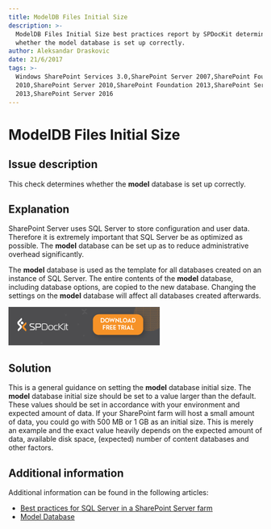 ```yaml
---
title: ModelDB Files Initial Size
description: >-
  ModelDB Files Initial Size best practices report by SPDocKit determines
  whether the model database is set up correctly.
author: Aleksandar Draskovic
date: 21/6/2017
tags: >-
  Windows SharePoint Services 3.0,SharePoint Server 2007,SharePoint Foundation
  2010,SharePoint Server 2010,SharePoint Foundation 2013,SharePoint Server
  2013,SharePoint Server 2016
---
```


# ModelDB Files Initial Size

## Issue description

This check determines whether the **model** database is set up correctly.

## Explanation

SharePoint Server uses SQL Server to store configuration and user data. Therefore it is extremely important that SQL Server be as optimized as possible. The **model** database can be set up as to reduce administrative overhead significantly.

The **model** database is used as the template for all databases created on an instance of SQL Server. The entire contents of the **model** database, including database options, are copied to the new database. Changing the settings on the **model** database will affect all databases created afterwards.

[![Download SPDocKit](../../.gitbook/assets/spdockit_download.png)](http://bit.ly/2US0Zna)

## Solution

This is a general guidance on setting the **model** database initial size. The **model** database initial size should be set to a value larger than the default. These values should be set in accordance with your environment and expected amount of data. If your SharePoint farm will host a small amount of data, you could go with 500 MB or 1 GB as an initial size. This is merely an example and the exact value heavily depends on the expected amount of data, available disk space, \(expected\) number of content databases and other factors.

## Additional information

Additional information can be found in the following articles:

* [Best practices for SQL Server in a SharePoint Server farm](https://technet.microsoft.com/en-us/library/hh292622.aspx)
* [Model Database](https://docs.microsoft.com/en-us/sql/relational-databases/databases/model-database)

